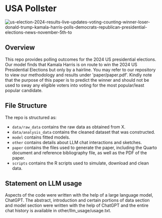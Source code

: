# USA Pollster

![us-election-2024-results-live-updates-voting-counting-winner-loser-donald-trump-kamala-harris-polls-democrats-republican-presidential-elections-news-november-5th-to](https://github.com/user-attachments/assets/5ba9c407-b1d2-4089-bfa3-0802ba82c9c3)


## Overview
This repo provides polling outcomes for the 2024 US presidential elections. Our model finds that Kamala Harris is on route to win the 2024 US Presidential Elections but only by a hairline. You may refer to our repository to view our methodology and results under 'paper/paper.pdf'. Kindly note that the purpose of this paper is to predict the winner and should not be used to sway any eligible voters into voting for the most popular/least popular candidate. 

## File Structure

The repo is structured as:

-   `data/raw_data` contains the raw data as obtained from X.
-   `data/analysis_data` contains the cleaned dataset that was constructed.
-   `model` contains fitted models. 
-   `other` contains details about LLM chat interactions and sketches.
-   `paper` contains the files used to generate the paper, including the Quarto document and reference bibliography file, as well as the PDF of the paper. 
-   `scripts` contains the R scripts used to simulate, download and clean data.


## Statement on LLM usage

Aspects of the code were written with the help of a large language model, ChatGPT. The abstract, introduction and certain portions of data section and model section were written with the help of ChatGPT and the entire chat history is available in other/llm_usage/usage.txt.


